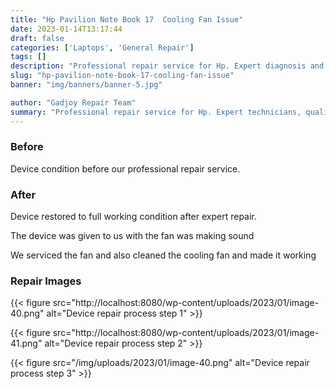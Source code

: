 ```yaml
---
title: "Hp Pavilion Note Book 17  Cooling Fan Issue"
date: 2023-01-14T13:17:44
draft: false
categories: ['Laptops', 'General Repair']
tags: []
description: "Professional repair service for Hp. Expert diagnosis and quality repairs in Bangalore."
slug: "hp-pavilion-note-book-17-cooling-fan-issue"
banner: "img/banners/banner-5.jpg"

author: "Gadjoy Repair Team"
summary: "Professional repair service for Hp. Expert technicians, quality parts, warranty included."
---
```


### Before

Device condition before our professional repair service.

### After

Device restored to full working condition after expert repair.

The device was given to us with the fan was making sound

We serviced the fan and also cleaned the cooling fan and made it working

### Repair Images

{{< figure src="http://localhost:8080/wp-content/uploads/2023/01/image-40.png" alt="Device repair process step 1" >}}

{{< figure src="http://localhost:8080/wp-content/uploads/2023/01/image-41.png" alt="Device repair process step 2" >}}

{{< figure src="/img/uploads/2023/01/image-40.png" alt="Device repair process step 3" >}}

